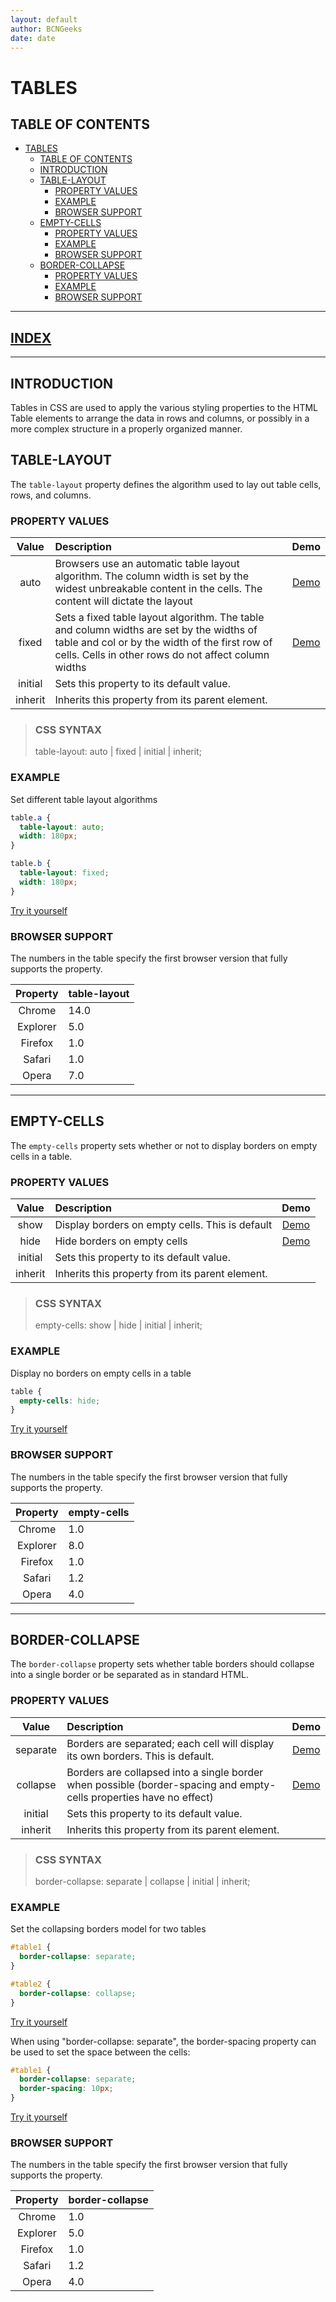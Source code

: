 ```yaml
---
layout: default
author: BCNGeeks
date: date
---
```


# TABLES

## TABLE OF CONTENTS

- [TABLES](#tables)
  - [TABLE OF CONTENTS](#table-of-contents)
  - [INTRODUCTION](#introduction)
  - [TABLE-LAYOUT](#table-layout)
    - [PROPERTY VALUES](#property-values)
    - [EXAMPLE](#example)
    - [BROWSER SUPPORT](#browser-support)
  - [EMPTY-CELLS](#empty-cells)
    - [PROPERTY VALUES](#property-values-1)
    - [EXAMPLE](#example-1)
    - [BROWSER SUPPORT](#browser-support-1)
  - [BORDER-COLLAPSE](#border-collapse)
    - [PROPERTY VALUES](#property-values-2)
    - [EXAMPLE](#example-2)
    - [BROWSER SUPPORT](#browser-support-2)
    
---

## [INDEX](./index.md)

---

## INTRODUCTION

Tables in CSS are used to apply the various styling properties to the HTML Table elements to arrange the data in rows and columns, or possibly in a more complex structure in a properly organized manner.

## TABLE-LAYOUT

The `table-layout` property defines the algorithm used to lay out table cells, rows, and columns.

### PROPERTY VALUES

|    Value    |                      Description                     | Demo |
|:-----------:|                      :-----------                    | :--: |
|    auto     | Browsers use an automatic table layout algorithm. The column width is set by the widest unbreakable content in the cells. The content will dictate the layout  | [Demo](https://www.w3schools.com/cssref/playdemo.asp?filename=playcss_table-layout) |
|   fixed    | Sets a fixed table layout algorithm. The table and column widths are set by the widths of table and col or by the width of the first row of cells. Cells in other rows do not affect column widths | [Demo](https://www.w3schools.com/cssref/playdemo.asp?filename=playcss_table-layout&preval=fixed) |
|   initial   | Sets this property to its default value.             |
|   inherit   | Inherits this property from its parent element.      |

> ### CSS SYNTAX
> table-layout: auto | fixed | initial | inherit;

### EXAMPLE

Set different table layout algorithms

```CSS
table.a {
  table-layout: auto;
  width: 180px;
}

table.b {
  table-layout: fixed;
  width: 180px;
}
```

[Try it yourself](https://www.w3schools.com/cssref/tryit.asp?filename=trycss_table_table-layout)

### BROWSER SUPPORT

The numbers in the table specify the first browser version that fully supports the property.

|   Property    |   table-layout       |
| :-----------: |    :-----------      |
|   Chrome      |     14.0             |
|   Explorer    |     5.0              |
|   Firefox     |     1.0              |
|   Safari      |     1.0              |
|   Opera       |     7.0              |

---

## EMPTY-CELLS

The `empty-cells` property sets whether or not to display borders on empty cells in a table.

### PROPERTY VALUES

|    Value    |                      Description                     | Demo |
|:-----------:|                      :-----------                    | :--: |
|    show     | Display borders on empty cells. This is default	| [Demo](https://www.w3schools.com/cssref/playdemo.asp?filename=playcss_empty-cells&preval=show) |
|   hide    | Hide borders on empty cells | [Demo](https://www.w3schools.com/cssref/playdemo.asp?filename=playcss_empty-cells&preval=hide) |
|   initial   | Sets this property to its default value.             |
|   inherit   | Inherits this property from its parent element.      |

> ### CSS SYNTAX
> empty-cells: show | hide | initial | inherit;

### EXAMPLE

Display no borders on empty cells in a table

```CSS
table {
  empty-cells: hide;
}
```

[Try it yourself](https://www.w3schools.com/cssref/tryit.asp?filename=trycss_empty-cells)

### BROWSER SUPPORT

The numbers in the table specify the first browser version that fully supports the property.

|   Property    |   empty-cells       |
| :-----------: |    :-----------      |
|   Chrome      |     1.0              |
|   Explorer    |     8.0              |
|   Firefox     |     1.0              |
|   Safari      |     1.2              |
|   Opera       |     4.0              |

---

## BORDER-COLLAPSE

The `border-collapse` property sets whether table borders should collapse into a single border or be separated as in standard HTML.

### PROPERTY VALUES

|    Value    |                      Description                     | Demo |
|:-----------:|                      :-----------                    | :--: |
|    separate     | Borders are separated; each cell will display its own borders. This is default.| [Demo](https://www.w3schools.com/cssref/playdemo.asp?filename=playcss_border-collapse&preval=separate) |
|   collapse    | Borders are collapsed into a single border when possible (border-spacing and empty-cells properties have no effect) | [Demo](https://www.w3schools.com/cssref/playdemo.asp?filename=playcss_border-collapse&preval=collapse) |
|   initial   | Sets this property to its default value.             |
|   inherit   | Inherits this property from its parent element.      |

> ### CSS SYNTAX
> border-collapse: separate | collapse | initial | inherit;

### EXAMPLE

Set the collapsing borders model for two tables

```CSS
#table1 {
  border-collapse: separate;
}

#table2 {
  border-collapse: collapse;
}
```

[Try it yourself](https://www.w3schools.com/cssref/tryit.asp?filename=trycss_border-collapse)

When using "border-collapse: separate", the border-spacing property can be used to set the space between the cells:

```CSS
#table1 {
  border-collapse: separate;
  border-spacing: 10px;
}
```

[Try it yourself](https://www.w3schools.com/cssref/tryit.asp?filename=trycss_border-collapse2)

### BROWSER SUPPORT

The numbers in the table specify the first browser version that fully supports the property.

|   Property    |   border-collapse    |
| :-----------: |    :-----------      |
|   Chrome      |     1.0              |
|   Explorer    |     5.0              |
|   Firefox     |     1.0              |
|   Safari      |     1.2              |
|   Opera       |     4.0              |
